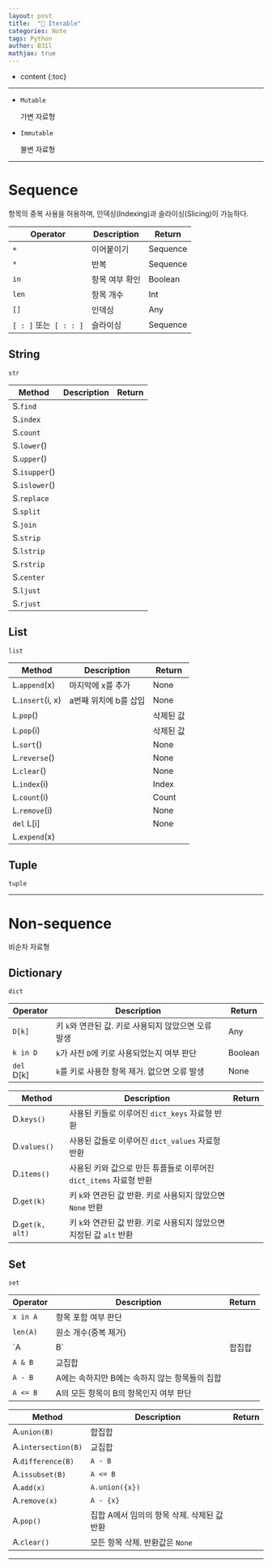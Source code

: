 ```yaml
---
layout: post
title:  "📖 Iterable"
categories: Note
tags: Python
author: B31l
mathjax: true
---
```




* content
{:toc}




---





- `Mutable` 

  가변 자료형

- `Immutable`  

  불변 자료형

---





# Sequence

항목의 중복 사용을 허용하며, 인덱싱(Indexing)과 슬라이싱(Slicing)이 가능하다.

| Operator               | Description    | Return   |
| ---------------------- | -------------- | -------- |
| `+`                    | 이어붙이기     | Sequence |
| `*`                    | 반복           | Sequence |
| `in`                   | 항목 여부 확인 | Boolean  |
| `len`                  | 항목 개수      | Int      |
| `[]`                   | 인덱싱         | Any      |
| `[ : ]` 또는` [ : : ]` | 슬라이싱       | Sequence |





##  String

`str`

| Method        | Description | Return |
| ------------- | ----------- | ------ |
| S.`find`      |             |        |
| S.`index`     |             |        |
| S.`count`     |             |        |
| S.`lower`()   |             |        |
| S.`upper`()   |             |        |
| S.`isupper`() |             |        |
| S.`islower`() |             |        |
| S.`replace`   |             |        |
| S.`split`     |             |        |
| S.`join`      |             |        |
| S.`strip`     |             |        |
| S.`lstrip`    |             |        |
| S.`rstrip`    |             |        |
| S.`center`    |             |        |
| S.`ljust`     |             |        |
| S.`rjust`     |             |        |





## List

`list`

| Method           | Description           | Return    |
| ---------------- | --------------------- | --------- |
| L.`append`(x)    | 마지막에 x를 추가     | None      |
| L.`insert`(i, x) | a번째 위치에 b를 삽입 | None      |
| L.`pop`()        |                       | 삭제된 값 |
| L.`pop`(i)       |                       | 삭제된 값 |
| L.`sort`()       |                       | None      |
| L.`reverse`()    |                       | None      |
| L.`clear`()      |                       | None      |
| L.`index`(i)     |                       | Index     |
| L.`count`(i)     |                       | Count     |
| L.`remove`(i)    |                       | None      |
| `del` L[i]       |                       | None      |
| L.`expend`(x)    |                       |           |





## Tuple

`tuple`





---

# Non-sequence

비순차 자료형





## Dictionary

`dict`

| Operator    | Description                                          | Return  |
| ----------- | ---------------------------------------------------- | ------- |
| `D[k]`      | 키 `k`와 연관된 값. 키로 사용되지 않았으면 오류 발생 | Any     |
| `k in D`    | `k`가 사전 `D`에 키로 사용되었는지 여부 판단         | Boolean |
| `del ` D[k] | `k`를 키로 사용한 항목 제거. 없으면 오류 발생        | None    |

| Method          | Description                                                  | Return |
| --------------- | ------------------------------------------------------------ | ------ |
| D.`keys()`      | 사용된 키들로 이루어진 `dict_keys` 자료형 반환               |        |
| D.`values()`    | 사용된 값들로 이루어진 `dict_values` 자료형 반환             |        |
| D.`items()`     | 사용된 키와 값으로 만든 튜플들로 이루어진`dict_items` 자료형 반환 |        |
| D.`get(k)`      | 키 `k`와 연관된 값 반환. 키로 사용되지 않았으면 `None` 반환  |        |
| D.`get(k, alt)` | 키 `k`와 연관된 값 반환. 키로 사용되지 않았으면 지정된 값 `alt` 반환 |        |





## Set

`set`

| Operator | Description                                    | Return |
| -------- | ---------------------------------------------- | ------ |
| `x in A` | 항목 포함 여부 판단                            |        |
| `len(A)` | 원소 개수(중복 제거)                           |        |
| `A | B`  | 합집합                                         |        |
| `A & B`  | 교집합                                         |        |
| `A - B`  | A에는 속하지만 B에는 속하지 않는 항목들의 집합 |        |
| `A <= B` | A의 모든 항목이 B의 항목인지 여부 판단         |        |

| Method              | Description                                 | Return |
| ------------------- | ------------------------------------------- | ------ |
| A.`union(B)`        | 합집합                                      |        |
| A.`intersection(B)` | 교집합                                      |        |
| A.`difference(B)`   | `A - B`                                     |        |
| A.`issubset(B)`     | `A <= B`                                    |        |
| A.`add(x)`          | `A.union({x})`                              |        |
| A.`remove(x)`       | `A - {x}`                                   |        |
| A.`pop()`           | 집합 A에서 임의의 항목 삭제. 삭제된 값 반환 |        |
| A.`clear()`         | 모든 항목 삭제. 반환값은 `None`             |        |



---

